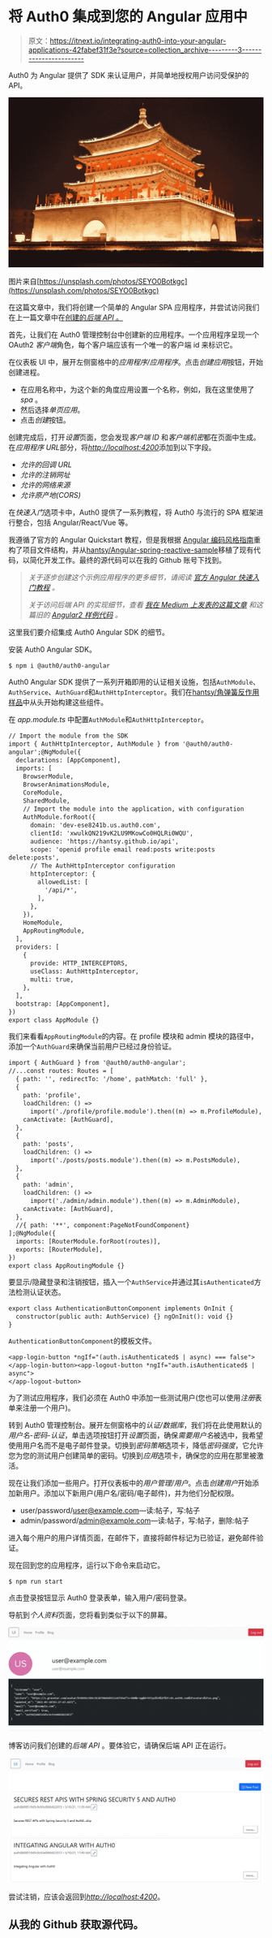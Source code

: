 # 将 Auth0 集成到您的 Angular 应用中

> 原文：<https://itnext.io/integrating-auth0-into-your-angular-applications-42fabef31f3e?source=collection_archive---------3----------------------->

Auth0 为 Angular 提供了 SDK 来认证用户，并简单地授权用户访问受保护的 API。

![](img/d156fc33c6191fb6b5a36146899f40a0.png)

图片来自[https://unsplash.com/photos/SEYO0Botkgc](https://unsplash.com/photos/SEYO0Botkgc)

在这篇文章中，我们将创建一个简单的 Angular SPA 应用程序，并尝试访问我们在上一篇文章中在[创建的*后端 API* 。](https://hantsy.medium.com/secures-rest-apis-with-spring-security-5-and-auth0-41d579ca1e27)

首先，让我们在 Auth0 管理控制台中创建新的应用程序。一个应用程序呈现一个 OAuth2 *客户端*角色，每个客户端应该有一个唯一的客户端 id 来标识它。

在仪表板 UI 中，展开左侧窗格中的*应用程序/应用程序*。点击*创建应用*按钮，开始创建进程。

*   在应用名称中，为这个新的角度应用设置一个名称，例如，我在这里使用了 *spa* 。
*   然后选择*单页应用*。
*   点击*创建*按钮。

创建完成后，打开*设置*页面，您会发现*客户端 ID* 和*客户端机密*都在页面中生成。在*应用程序 URL*部分，将[*http://localhost:4200*](http://localhost:4200)添加到以下字段。

*   *允许的回调 URL*
*   *允许的注销网址*
*   *允许的网络来源*
*   *允许原产地(CORS)*

在*快速入门*选项卡中，Auth0 提供了一系列教程，将 Auth0 与流行的 SPA 框架进行整合，包括 Angular/React/Vue 等。

我遵循了官方的 Angular Quickstart 教程，但是我根据 [Angular 编码风格指南](https://angular.io/guide/styleguide)重构了项目文件结构，并从[hantsy/Angular-spring-reactive-sample](https://github.com/hantsy/angular-spring-reactive-sample)移植了现有代码，以简化开发工作。最终的源代码可以在我的 Github 账号下找到。

> *关于逐步创建这个示例应用程序的更多细节，请阅读* [*官方 Angular 快速入门教程*](https://auth0.com/docs/quickstart/spa/angular) *。*
> 
> *关于访问后端 API 的实现细节，查看* [*我在 Medium 上发表的这篇文章*](https://hantsy.medium.com/build-a-reactive-application-with-spring-boot-2-0-and-angular-de0ee5837fed) *和这篇旧的* [*Angular2 样例代码*](https://github.com/hantsy/angular2-sample) *。*

这里我们要介绍集成 Auth0 Angular SDK 的细节。

安装 Auth0 Angular SDK。

```
$ npm i @auth0/auth0-angular
```

Auth0 Angular SDK 提供了一系列开箱即用的认证相关设施，包括`AuthModule`、`AuthService`、`AuthGuard`和`AuthHttpInterceptor`。我们在[hantsy/角弹簧反作用样品](https://github.com/hantsy/angular-spring-reactive-sample)中从头开始构建这些组件。

在 *app.module.ts* 中配置`AuthModule`和`AuthHttpInterceptor`。

```
// Import the module from the SDK
import { AuthHttpInterceptor, AuthModule } from '@auth0/auth0-angular';@NgModule({
  declarations: [AppComponent],
  imports: [
    BrowserModule,
    BrowserAnimationsModule,
    CoreModule,
    SharedModule,
    // Import the module into the application, with configuration
    AuthModule.forRoot({
      domain: 'dev-ese8241b.us.auth0.com',
      clientId: 'xwulkQN219vK2LU9MKowCo0HQLRi0WQU',
      audience: 'https://hantsy.github.io/api',
      scope: 'openid profile email read:posts write:posts delete:posts',
      // The AuthHttpInterceptor configuration
      httpInterceptor: {
        allowedList: [
          '/api/*',
        ],
      },
    }),
    HomeModule,
    AppRoutingModule,
  ],
  providers: [
    {
      provide: HTTP_INTERCEPTORS,
      useClass: AuthHttpInterceptor,
      multi: true,
    },
  ],
  bootstrap: [AppComponent],
})
export class AppModule {}
```

我们来看看`AppRoutingModule`的内容。在 profile 模块和 admin 模块的路径中，添加一个`AuthGuard`来确保当前用户已经过身份验证。

```
import { AuthGuard } from '@auth0/auth0-angular';
//...const routes: Routes = [
  { path: '', redirectTo: '/home', pathMatch: 'full' },
  {
    path: 'profile',
    loadChildren: () =>
      import('./profile/profile.module').then((m) => m.ProfileModule),
    canActivate: [AuthGuard],
  },
  {
    path: 'posts',
    loadChildren: () =>
      import('./posts/posts.module').then((m) => m.PostsModule),
  },
  {
    path: 'admin',
    loadChildren: () =>
      import('./admin/admin.module').then((m) => m.AdminModule),
    canActivate: [AuthGuard],
  },
  //{ path: '**', component:PageNotFoundComponent}
];@NgModule({
  imports: [RouterModule.forRoot(routes)],
  exports: [RouterModule],
})
export class AppRoutingModule {}
```

要显示/隐藏登录和注销按钮，插入一个`AuthService`并通过其`isAuthenticated`方法检测认证状态。

```
export class AuthenticationButtonComponent implements OnInit {
  constructor(public auth: AuthService) {} ngOnInit(): void {}
}
```

`AuthenticationButtonComponent`的模板文件。

```
<app-login-button *ngIf="(auth.isAuthenticated$ | async) === false">
</app-login-button><app-logout-button *ngIf="auth.isAuthenticated$ | async">
</app-logout-button>
```

为了测试应用程序，我们必须在 Auth0 中添加一些测试用户(您也可以使用*注册*表单来注册一个用户)。

转到 Auth0 管理控制台。展开左侧窗格中的*认证/数据库*，我们将在此使用默认的*用户名-密码-认证*，单击选项按钮打开*设置*页面，确保*需要用户名*被选中，我希望使用用户名而不是电子邮件登录。切换到*密码策略*选项卡，降低*密码强度*，它允许您为您的测试用户创建简单的密码。切换到*应用*选项卡，确保您的应用在那里被激活。

现在让我们添加一些用户。打开仪表板中的*用户管理/用户*。点击*创建用户*开始添加新用户。添加以下新用户(用户名/密码/电子邮件)，并为他们分配权限。

*   user/password/user@example.com—读:帖子，写:帖子
*   admin/password/admin@example.com—读:帖子，写:帖子，删除:帖子

进入每个用户的用户详情页面，在邮件下，直接将邮件标记为已验证，避免邮件验证。

现在回到您的应用程序，运行以下命令来启动它。

```
$ npm run start
```

点击登录按钮显示 Auth0 登录表单，输入用户/密码登录。

导航到*个人资料*页面，您将看到类似于以下的屏幕。

![](img/9d4a942ec0be297827c82e8620685da4.png)

博客访问我们创建的*后端 API* 。要体验它，请确保后端 API 正在运行。

![](img/df0e1020459a3b22f6d3d9f3f28fec55.png)

尝试注销，应该会返回到[*http://localhost:4200*](http://localhost:4200)。

## 从我的 Github 获取源代码。